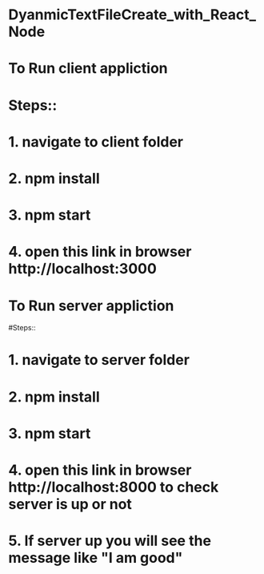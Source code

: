 # DyanmicTextFileCreate_with_React_Node



 # To Run client appliction
 # Steps::
  #  1. navigate to client folder
  #  2. npm install
  #  3. npm start
  #  4. open this link in browser  http://localhost:3000

 # To Run server appliction
 #Steps::
   # 1. navigate to server folder
   # 2. npm install
   # 3. npm start
   # 4. open this link in browser  http://localhost:8000 to check server is up or not
   # 5. If server up you will see the message like "I am good"
